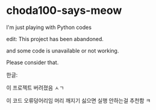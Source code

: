 # choda100-says-meow
I'm just playing with Python codes

edit: This project has been abandoned.

and some code is unavailable or not working.


Please consider that.

한글:

이 프로젝트 버려졌음 ㅅㄱ

이 코드 오류덩어리임 머리 깨지기 싫으면 실행 안하는걸 추천함 ㅋ
